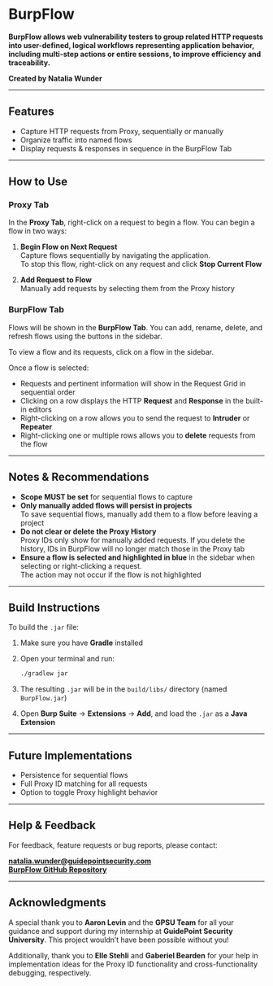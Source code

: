 # BurpFlow

**BurpFlow allows web vulnerability testers to group related HTTP requests into user-defined, logical workflows representing application behavior, including multi-step actions or entire sessions, to improve efficiency and traceability.**

**Created by Natalia Wunder**

---

## Features

- Capture HTTP requests from Proxy, sequentially or manually
- Organize traffic into named flows
- Display requests & responses in sequence in the BurpFlow Tab

---

## How to Use

### Proxy Tab

In the **Proxy Tab**, right-click on a request to begin a flow. You can begin a flow in two ways:

1. **Begin Flow on Next Request**  
   Capture flows sequentially by navigating the application.  
   To stop this flow, right-click on any request and click **Stop Current Flow**

2. **Add Request to Flow**  
   Manually add requests by selecting them from the Proxy history

### BurpFlow Tab

Flows will be shown in the **BurpFlow Tab**. You can add, rename, delete, and refresh flows using the buttons in the sidebar.

To view a flow and its requests, click on a flow in the sidebar.

Once a flow is selected:

- Requests and pertinent information will show in the Request Grid in sequential order
- Clicking on a row displays the HTTP **Request** and **Response** in the built-in editors
- Right-clicking on a row allows you to send the request to **Intruder** or **Repeater**
- Right-clicking one or multiple rows allows you to **delete** requests from the flow

---

## Notes & Recommendations

- **Scope MUST be set** for sequential flows to capture
- **Only manually added flows will persist in projects**  
  To save sequential flows, manually add them to a flow before leaving a project
- **Do not clear or delete the Proxy History**  
  Proxy IDs only show for manually added requests. If you delete the history, IDs in BurpFlow will no longer match those in the Proxy tab
- **Ensure a flow is selected and highlighted in blue** in the sidebar when selecting or right-clicking a request.  
  The action may not occur if the flow is not highlighted

---

## Build Instructions

To build the `.jar` file:

1. Make sure you have **Gradle** installed
2. Open your terminal and run:

   ```bash
   ./gradlew jar
3. The resulting `.jar` will be in the `build/libs/` directory (named `BurpFlow.jar`)

4. Open **Burp Suite** → **Extensions** → **Add**, and load the `.jar` as a **Java Extension**

---

## Future Implementations

- Persistence for sequential flows  
- Full Proxy ID matching for all requests  
- Option to toggle Proxy highlight behavior

---

## Help & Feedback

For feedback, feature requests or bug reports, please contact:

**natalia.wunder@guidepointsecurity.com**  
**[BurpFlow GitHub Repository](https://github.com/nataliawunder/BurpFlow)**

---

## Acknowledgments

A special thank you to **Aaron Levin** and the **GPSU Team** for all your guidance and support during my internship at **GuidePoint Security University**. This project wouldn’t have been possible without you!

Additionally, thank you to **Elle Stehli** and **Gaberiel Bearden** for your help in implementation ideas for the Proxy ID functionality and cross-functionality debugging, respectively.


